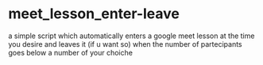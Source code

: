 # meet_lesson_enter-leave
a simple script which automatically enters a google meet lesson at the time you desire and leaves it (if u want so) when the number of partecipants goes below a number of your choiche
